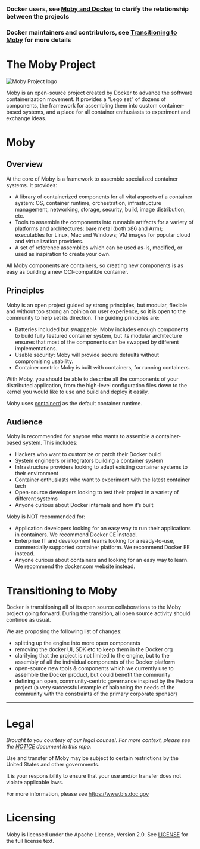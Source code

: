 ### Docker users, see [Moby and Docker](https://mobyproject.org/#moby-and-docker) to clarify the relationship between the projects

### Docker maintainers and contributors, see [Transitioning to Moby](#transitioning-to-moby) for more details

The Moby Project
================

![Moby Project logo](docs/static_files/moby-project-logo.png "The Moby Project")

Moby is an open-source project created by Docker to advance the software containerization movement.
It provides a “Lego set” of dozens of components, the framework for assembling them into custom container-based systems, and a place for all container enthusiasts to experiment and exchange ideas.

# Moby

## Overview

At the core of Moby is a framework to assemble specialized container systems.
It provides:

- A library of containerized components for all vital aspects of a container system: OS, container runtime, orchestration, infrastructure management, networking, storage, security, build, image distribution, etc.
- Tools to assemble the components into runnable artifacts for a variety of platforms and architectures: bare metal (both x86 and Arm); executables for Linux, Mac and Windows; VM images for popular cloud and virtualization providers.
- A set of reference assemblies which can be used as-is, modified, or used as inspiration to create your own.

All Moby components are containers, so creating new components is as easy as building a new OCI-compatible container.

## Principles

Moby is an open project guided by strong principles, but modular, flexible and without too strong an opinion on user experience, so it is open to the community to help set its direction.
The guiding principles are:

- Batteries included but swappable: Moby includes enough components to build fully featured container system, but its modular architecture ensures that most of the components can be swapped by different implementations.
- Usable security: Moby will provide secure defaults without compromising usability.
- Container centric: Moby is built with containers, for running containers.

With Moby, you should be able to describe all the components of your distributed application, from the high-level configuration files down to the kernel you would like to use and build and deploy it easily.

Moby uses [containerd](https://github.com/containerd/containerd) as the default container runtime.

## Audience

Moby is recommended for anyone who wants to assemble a container-based system. This includes:

- Hackers who want to customize or patch their Docker build
- System engineers or integrators building a container system
- Infrastructure providers looking to adapt existing container systems to their environment
- Container enthusiasts who want to experiment with the latest container tech
- Open-source developers looking to test their project in a variety of different systems
- Anyone curious about Docker internals and how it’s built

Moby is NOT recommended for:

- Application developers looking for an easy way to run their applications in containers. We recommend Docker CE instead.
- Enterprise IT and development teams looking for a ready-to-use, commercially supported container platform. We recommend Docker EE instead.
- Anyone curious about containers and looking for an easy way to learn. We recommend the docker.com website instead.

# Transitioning to Moby

Docker is transitioning all of its open source collaborations to the Moby project going forward.
During the transition, all open source activity should continue as usual.

We are proposing the following list of changes:

- splitting up the engine into more open components
- removing the docker UI, SDK etc to keep them in the Docker org
- clarifying that the project is not limited to the engine, but to the assembly of all the individual components of the Docker platform
- open-source new tools & components which we currently use to assemble the Docker product, but could benefit the community
- defining an open, community-centric governance inspired by the Fedora project (a very successful example of balancing the needs of the community with the constraints of the primary corporate sponsor)

-----

Legal
=====

*Brought to you courtesy of our legal counsel. For more context,
please see the [NOTICE](https://github.com/moby/moby/blob/master/NOTICE) document in this repo.*

Use and transfer of Moby may be subject to certain restrictions by the
United States and other governments.

It is your responsibility to ensure that your use and/or transfer does not
violate applicable laws.

For more information, please see https://www.bis.doc.gov


Licensing
=========
Moby is licensed under the Apache License, Version 2.0. See
[LICENSE](https://github.com/moby/moby/blob/master/LICENSE) for the full
license text.
